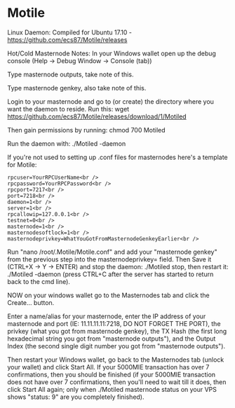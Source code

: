 # Motile

Linux Daemon: Compiled for Ubuntu 17.10 - https://github.com/ecs87/Motile/releases

Hot/Cold Masternode Notes:
  In your Windows wallet open up the debug console (Help -> Debug Window -> Console (tab))

  Type masternode outputs, take note of this.

  Type masternode genkey, also take note of this.

  Login to your masternode and go to (or create) the directory where you want the daemon to reside. Run this: wget https://github.com/ecs87/Motile/releases/download/1/Motiled
  
  Then gain permissions by running: chmod 700 Motiled
  
  Run the daemon with: ./Motiled -daemon
  
  If you're not used to setting up .conf files for masternodes here's a template for Motile:
  
    rpcuser=YourRPCUserName<br />
    rpcpassword=YourRPCPassword<br />
    rpcport=7217<br />
    port=7218<br />
    daemon=1<br />
    server=1<br />
    rpcallowip=127.0.0.1<br />
    testnet=0<br />
    masternode=1<br />
    masternodesoftlock=1<br />
    masternodeprivkey=WhatYouGotFromMasternodeGenkeyEarlier<br />

  Run "nano /root/.Motile/Motile.conf" and add your "masternode genkey" from the previous step into the masternodeprivkey= field. Then Save it (CTRL+X -> Y -> ENTER) and stop the daemon: ./Motiled stop, then restart it: ./Motiled -daemon (press CTRL+C after the server has started to return back to the cmd line).

  NOW on your windows wallet go to the Masternodes tab and click the Create... button.

  Enter a name/alias for your masternode, enter the IP address of your masternode and port (IE: 11.11.11.11:7218, DO NOT FORGET THE PORT), the privkey (what you got from masternode genkey), the TX Hash (the first long hexadecimal string you got from "masternode outputs"), and the Output Index (the second single digit number you got from "masternode outputs").
  
  Then restart your Windows wallet, go back to the Masternodes tab (unlock your wallet) and click Start All. If your 5000MIE transaction has over 7 confirmations, then you should be finished (if your 5000MIE transaction does not have over 7 confirmations, then you'll need to wait till it does, then click Start All again; only when ./Motiled masternode status on your VPS shows "status: 9" are you completely finished).
